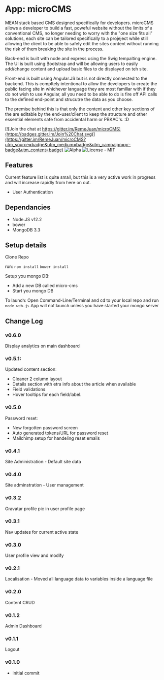 # App: microCMS

MEAN stack based CMS designed specifically for developers. 
microCMS allows a developer to build a fast, poweful website without the limits
of a conventional CMS, no longer needing to worry with the "one size fits all"
solutions, each site can be tailored specifically to a projeject while still
allowing the client to be able to safely edit the sites content without running
the risk of them breaking the site in the process.

Back-end is built with node and express using the Swig tempalting engine.
The UI is built using Bootstrap and will be allowing users to easily add/change
content and upload basic files to de displayed on teh site.

Front-end is built using Angular.JS but is not directly connected to the backend.
This is compltely intentional to allow the developers to create the public 
facing site in whichever language they are most familiar with if they do not wish
to use Angular, all you need to be able to do is fire off API calls to the
defined end-point and strucutre the data as you choose.

The premise behind this is that only the content and other key sections of the
are editable by the end-user/client to keep the structure and other essential
elements safe from accidental harm or PBKAC's. :D

[![Join the chat at https://gitter.im/RemeJuan/microCMS](https://badges.gitter.im/Join%20Chat.svg)](https://gitter.im/RemeJuan/microCMS?utm_source=badge&utm_medium=badge&utm_campaign=pr-badge&utm_content=badge)
![Alpha](https://img.shields.io/badge/Status-Alpha-blue.svg)
![License - MIT](https://img.shields.io/github/license/mashape/apistatus.svg)

## Features

Current feature list is quite small, but this is a very active work in progress
and will increase rapidly from here on out.

* User Authentication

## Dependancies

* Node.JS v12.2
* bower
* MongoDB 3.3

## Setup details

Clone Repo

run:
`npm install`
`bower install`

Setup you mongo DB:
* Add a new DB called micro-cms
* Start you mongo DB

To launch:
Open Command-Line/Terminal and cd to your local repo and run `node web.js`
App will not launch unless you have started your mongo server

## Change Log

### v0.6.0
Display analytics on main dashboard

### v0.5.1:
Updated content section:
* Cleaner 2 column layout
* Details section with etra info about the article when available
* Field validations
* Hover tooltips for each field/label.

### v0.5.0
Password reset:
* New forgotten password screen
* Auto generated tokens/URL for password reset
* Mailchimp setup for handeling reset emails

### v0.4.1
Site Administration - Default site data

### v0.4.0
Site adminstration - User management

### v0.3.2
Gravatar profile pic in user profile page

### v0.3.1
Nav updates for current active state

### v0.3.0
User profile view and modify

### v0.2.1
Localisation - Moved all language data to variables inside a language file

### v0.2.0
Content CRUD

### v0.1.2
Admin Dashboard

### v0.1.1
Logout

### v0.1.0
* Initial commit